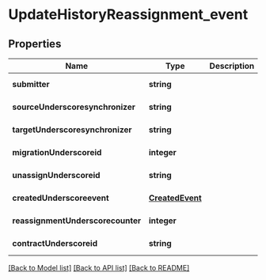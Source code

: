 # UpdateHistoryReassignment_event

## Properties
Name | Type | Description | Notes
------------ | ------------- | ------------- | -------------
**submitter** | **string** |  | [default to null]
**sourceUnderscoresynchronizer** | **string** |  | [default to null]
**targetUnderscoresynchronizer** | **string** |  | [default to null]
**migrationUnderscoreid** | **integer** |  | [default to null]
**unassignUnderscoreid** | **string** |  | [default to null]
**createdUnderscoreevent** | [**CreatedEvent**](CreatedEvent.md) |  | [default to null]
**reassignmentUnderscorecounter** | **integer** |  | [default to null]
**contractUnderscoreid** | **string** |  | [default to null]

[[Back to Model list]](../README.md#documentation-for-models) [[Back to API list]](../README.md#documentation-for-api-endpoints) [[Back to README]](../README.md)


